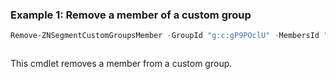 ### Example 1: Remove a member of a custom group
```powershell
Remove-ZNSegmentCustomGroupsMember -GroupId "g:c:gP9POclU" -MembersId "a:a:GnyWAsYs"
```

```output

```

This cmdlet removes a member from a custom group.
